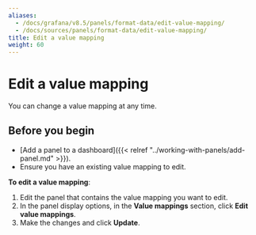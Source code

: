 ```yaml
---
aliases:
  - /docs/grafana/v8.5/panels/format-data/edit-value-mapping/
  - /docs/sources/panels/format-data/edit-value-mapping/
title: Edit a value mapping
weight: 60
---
```


# Edit a value mapping

You can change a value mapping at any time.

## Before you begin

- [Add a panel to a dashboard]({{< relref "../working-with-panels/add-panel.md" >}}).
- Ensure you have an existing value mapping to edit.

**To edit a value mapping**:

1. Edit the panel that contains the value mapping you want to edit.
1. In the panel display options, in the **Value mappings** section, click **Edit value mappings**.
1. Make the changes and click **Update**.
